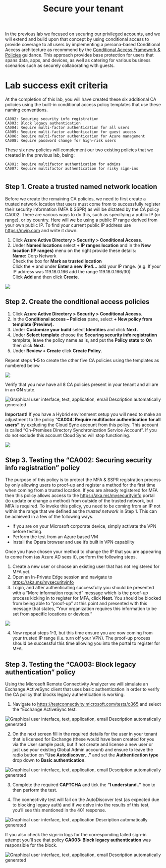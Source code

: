 ﻿---
id: securetenant
title: Secure your tenant 
sidebar_label: Secure tenant
slug: /securetenant
---

In the previous lab we focused on securing our privileged accounts, and we will extend and build upon that concept by using conditional access to provide coverage to all users by implementing a persona-based Conditional Access architecture as recommend by the [Conditional Access Framework & Policies](https://learn.microsoft.com/en-us/azure/architecture/guide/security/conditional-access-framework) guidance. This approach provides base protection for users that spans data, apps, and devices, as well as catering for various business scenarios such as securely collaborating with guests.
# Lab success exit criteria
At the completion of this lab, you will have created these six additional CA policies using the built-in conditional access policy templates that use these naming conventions.

``CA002: Securing security info registration``   
``CA003: Block legacy authentication``  
``CA004: Require multi-factor authentication for all users``    
``CA005: Require multi-factor authentication for guest access``  
``CA006: Require multi-factor authentication for Azure management``   
``CA008: Require password change for high-risk users`` 

These six new policies will complement our two existing policies that we created in the previous lab, being:

``CA001: Require multifactor authentication for admins``   
``CA007: Require multifactor authentication for risky sign-ins``
#

## Step 1. Create a trusted named network location
Before we create the remaining CA policies, we need to first create a trusted network location that users must come from to successfully register their security information (MFA & SSPR) as will be dictated by the CA policy CA002. There are various ways to do this, such as specifying a public IP (or range), or by country. Here will we be using a public IP range derived from your own public IP. To find your current public IP address use <https://myip.com> and write it down.

1. Click **Azure Active Directory > Security > Conditional Access**.
1. Under **Named locations** select **+ IP ranges location** and in the **New location (IP ranges)** menu on the right provide these details:   
   **Name:** Corp Network  
   Check the box for **Mark as trusted location**  
   Click the **+** and under **Enter a new IPv4…** add your IP range.
   (e.g. If your IP address was 119.18.0.166 add the range 119.18.0.166/30)   
   Click **Add** and then click **Create**.

![](img/securetenant.001.png)

## Step 2. Create the conditional access policies
1. Click **Azure Active Directory > Security > Conditional Access**.
1. In the **Conditional access – Policies** pane, select **+ New policy from template (Preview).**
1. Under **Customize your build** select **Identities** and click **Next.**
1. Under **Select template** choose the **Securing security info registration** template, leave the policy name as is, and put the **Policy state** to **On** then click **Next**.
1. Under **Review + Create** click **Create Policy**.

Repeat steps **1-5** to create the other five CA policies using the templates as numbered below.

![](img/securetenant.002.png)

Verify that you now have all 8 CA policies present in your tenant and all are in an **ON** state.

![Graphical user interface, text, application, email Description automatically generated](img/securetenant.003.png)

**Important!** If you have a Hybrid environment setup you will need to make an adjustment to the policy “**CA004: Require multifactor authentication** **for all users”** by excluding the Cloud Sync account from this policy. This account is called “On-Premises Directory Synchronization Service Account”. If you do not exclude this account Cloud Sync will stop functioning.

![](img/securetenant.004.png)

## Step 3. Testing the “CA002: Securing security info registration” policy
The purpose of this policy is to protect the MFA & SSPR registration process by only allowing users to proof-up and register a method for the first time when coming from a trusted location. If you are already registered for MFA then this policy allows access to the <https://aka.ms/mysecurityinfo> portal (to update or change a method) from outside of the trusted network, but MFA is required. To invoke this policy, you need to be coming from an IP not within the range that we defined as the *trusted network* in Step 1. This can be achieved in a few of the following ways.

- If you are on your Microsoft corporate device, simply activate the VPN before testing.
- Perform the test from an Azure based VM
- Install the Opera browser and use it’s built in VPN capability

Once you have chosen your method to change the IP that you are appearing to come from (as Azure AD sees it), perform the following steps.

1. Create a new user or choose an existing user that has not registered for MFA yet.
1. Open an In-Private Edge session and navigate to <https://aka.ms/mysecurityinfo>
1. Login, and after authenticating successfully you should be presented with a “More information required” message which is the proof-up process kicking in to register for MFA, click **Next**. You should be blocked from being able to “proof-up” at this point and presented with this message that states, “Your organization requires this information to be set from specific locations or devices.”

![](img/securetenant.005.png)

4. Now repeat steps 1-3, but this time ensure you are now coming from your trusted IP range (i.e. turn off your VPN). The proof-up process should be successful this time allowing you into the portal to register for MFA.


## Step 3. Testing the “CA003: Block legacy authentication” policy
Using the Microsoft Remote Connectivity Analyzer we will simulate an Exchange ActiveSync client that uses basic authentication in order to verify the CA policy that blocks legacy authentication is working.

1. Navigate to <https://testconnectivity.microsoft.com/tests/o365> and select the “Exchange ActiveSync test.

![Graphical user interface, text, application, email Description automatically generated](img/securetenant.006.png)

2. On the next screen fill in the required details for the user in your tenant that is licensed for Exchange (these would have been created for you via the User sample pack, but if not create and license a new user or just use your existing Global Admin account) and ensure to leave the radio button on **“Use Autodiscover…”** and set the **Authentication type** drop down to **Basic authentication**.

![Graphical user interface, text, application, email Description automatically generated](img/securetenant.007.png)

3. Complete the required **CAPTCHA** and tick the **“I understand..”** box to then perform the test.

1. The connectivity test will fail on the AutoDiscover test (as expected due to blocking legacy auth) and if we delve into the results of this test, you’ll see this mentioned in the 401 response.

![Graphical user interface, text, application Description automatically generated](img/securetenant.008.png)

If you also check the sign-in logs for the corresponding failed sign-in attempt you’ll see that policy **CA003: Block legacy authentication** was responsible for the block.

![Graphical user interface, text, application, email Description automatically generated](img/securetenant.009.png)


